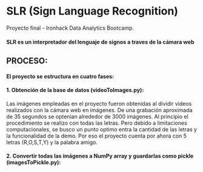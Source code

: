 # SLR (Sign Language Recognition)

Proyecto final - Ironhack Data Analytics Bootcamp.

#### SLR es un interpretador del lenguaje de signos a traves de la cámara web

## PROCESO:

#### El proyecto se estructura en cuatro fases:

####  1. Obtención de la base de datos (videoToImages.py):

Las imágenes empleadas en el proyecto fueron obtenidas al dividir videos realizados con la cámara web en imágenes. De una grabación aproximada de 35 segundos se optenian alrededor de 3000 imágenes. Al principio el procedimiento se realizo con todas las letras. Pero debido a limitaciones computacionales, se busco un punto optimo entra la cantidad de las letras y la funcionalidad de la demo. Por eso el proyecto cuenta por ahora con 5 letras (R,O,S,T,Y) y la palabra amigo.

####  2. Convertir todas las imágenes a NumPy array y guardarlas como pickle (imagesToPickle.py):




